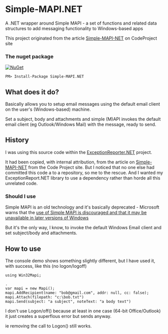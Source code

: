 # Simple-MAPI.NET
A .NET wrapper around Simple MAPI - a set of functions and related data structures to add messaging functionality to Windows-based apps

This project originated from the article [Simple-MAPI-NET](https://www.codeproject.com/Articles/2048/Simple-MAPI-NET) on CodeProject site

### The nuget package
 [![NuGet](https://img.shields.io/nuget/v/Simple-MAPI.NET.svg)](https://www.nuget.org/packages/Simple-MAPI.NET/)
```
PM> Install-Package Simple-MAPI.NET
```

## What does it do?

Basically allows you to setup email messages using the default email client on the user's (Windows-based) machine. 

Set a subject, body and attachments and simple (M)API invokes the default email client (eg Outlook/Windows Mail) with the message, ready to send.

## History

I was using this source code within the [ExceptionReporter.NET](https://github.com/PandaWood/ExceptionReporter.NET) project.

It had been copied, with internal attribution, from the article on [Simple-MAPI-NET](https://www.codeproject.com/Articles/2048/Simple-MAPI-NET) from the Code Project site. But I noticed that no one else had committed this code a to a repository, so me to the rescue. And I wanted my ExceptionReport.NET library to use a dependency rather than horde all this unrelated code.

### Should I use
Simple MAPI is an old technology and it's basically deprecated - Microsoft warns that the [use of Simple MAPI is discouraged and that it may be unavailable in later versions of Windows](https://msdn.microsoft.com/en-us/library/windows/desktop/dd296734(v=vs.85).aspx)

But it's the only way, I know, to invoke the default Windows Email client and set subject/body and attachments.

## How to use

The console demo shows something slightly different, but I have used it, with success, like this (no logon/logoff)
```
using Win32Mapi;

.
var mapi = new Mapi();
mapi.AddRecipient(name: "bob@gmail.com", addr: null, cc: false);
mapi.Attach(filepath: "c:\bob.txt")
mapi.Send(subject: "a subject", noteText: "a body text")
```

I don't use Logon/off() because at least in one case (64-bit Office/Outlook) it just creates a superflous error but sends anyway.

ie removing the call to Logon() still works.
